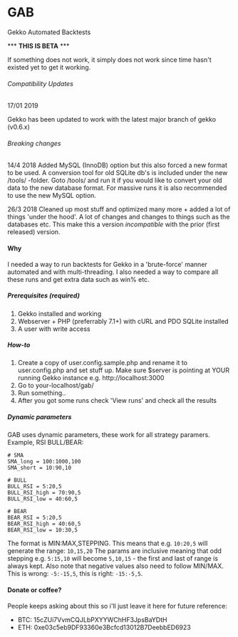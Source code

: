 # **GAB**
Gekko Automated Backtests

*** **THIS IS BETA** ***

If something does not work, it simply does not work since time hasn't existed yet to get it working.
###### Compatibility Updates
17/01 2019

Gekko has been updated to work with the latest major branch of gekko (v0.6.x)


###### Breaking changes
14/4 2018
Added MySQL (InnoDB) option but this also forced a new format to be used.
A conversion tool for old SQLite db's is included under the new /tools/ -folder. Goto <your install>/tools/ and run it if you would like to convert your old data to the new database format. For massive runs it is also recommended to use the new MySQL option.

26/3 2018
Cleaned up most stuff and optimized many more + added a lot of things 'under the hood'. A lot of changes and changes to things such as the databases etc. This make this a version _incompatible_ with the prior (first released) version.

#### Why
I needed a way to run backtests for Gekko in a 'brute-force' manner automated and with multi-threading.
I also needed a way to compare all these runs and get extra data such as win% etc.

##### Prerequisites (required)

1. Gekko installed and working
2. Webserver + PHP (preferrably 7.1+) with cURL and PDO SQLite installed
3. A user with write access

##### How-to

1. Create a copy of user.config.sample.php and rename it to user.config.php and set stuff up. Make sure $server is pointing at YOUR running Gekko instance e.g. http://localhost:3000
2. Go to your-localhost/gab/
3. Run something..
4. After you got some runs check 'View runs' and check all the results

##### Dynamic parameters

GAB uses dynamic parameters, these work for all strategy paramers.
Example, RSI BULL/BEAR:

```
# SMA
SMA_long = 100:1000,100
SMA_short = 10:90,10

# BULL
BULL_RSI = 5:20,5
BULL_RSI_high = 70:90,5
BULL_RSI_low = 40:60,5

# BEAR
BEAR_RSI = 5:20,5
BEAR_RSI_high = 40:60,5
BEAR_RSI_low = 10:30,5
```

The format is MIN:MAX,STEPPING.
This means that e.g. `10:20,5` will generate the range: `10,15,20`
The params are inclusive meaning that odd stepping e.g. `5:15,10` will become `5,10,15` - the first and last of range is always kept.
Also note that negative values also need to follow MIN/MAX. This is wrong: `-5:-15,5`, this is right: `-15:-5,5`.


#### Donate or coffee?
People keeps asking about this so i'll just leave it here for future reference:
* BTC: 15cZUi7VvmCQJLbPXYYWChHF3JpsBaYDtH
* ETH: 0xe03c5eb9DF93360e3Bcfcd13012B7DeebbED6923
